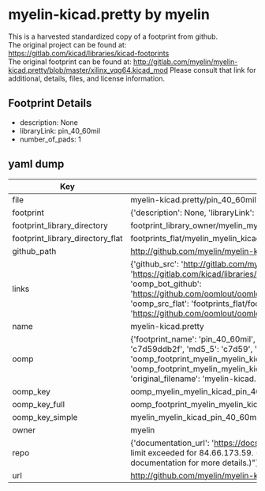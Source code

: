 # myelin-kicad.pretty by myelin  
This is a harvested standardized copy of a footprint from github.  
The original project can be found at:  
https://gitlab.com/kicad/libraries/kicad-footprints  
The original footprint can be found at:
http://gitlab.com/myelin/myelin-kicad.pretty/blob/master/xilinx_vqg64.kicad_mod
Please consult that link for additional, details, files, and license information.  
## Footprint Details
* description: None  
* libraryLink: pin_40_60mil  
* number_of_pads: 1  
## yaml dump  
| Key | Value |  
| --- | --- |  
| file | myelin-kicad.pretty/pin_40_60mil.kicad_mod |  
| footprint | {'description': None, 'libraryLink': 'pin_40_60mil', 'number_of_pads': 1} |  
| footprint_library_directory | footprint_library_owner/myelin_myelin-kicad.pretty |  
| footprint_library_directory_flat | footprints_flat/myelin_myelin_kicad_pin_40_60mil/working |  
| github_path | http://github.com/myelin/myelin-kicad.pretty/blob/master/pin_40_60mil.kicad_mod |  
| links | {'github_src': 'http://gitlab.com/myelin/myelin-kicad.pretty/blob/master/xilinx_vqg64.kicad_mod', 'github_src_repo': 'https://gitlab.com/kicad/libraries/kicad-footprints', 'oomp_bot': 'footprints/myelin_myelin_kicad_pin_40_60mil/working', 'oomp_bot_github': 'https://github.com/oomlout/oomlout_oomp_footprint_bot/tree/main/footprints/myelin_myelin_kicad_pin_40_60mil/working', 'oomp_src_flat': 'footprints_flat/footprints_flat/myelin_myelin_kicad_pin_40_60mil/working', 'oomp_src_flat_github': 'https://github.com/oomlout/oomlout_oomp_footprint_src/tree/main/footprints_flat/myelin_myelin_kicad_pin_40_60mil/working'} |  
| name | myelin-kicad.pretty |  
| oomp | {'footprint_name': 'pin_40_60mil', 'library_name': 'myelin_kicad', 'md5': 'c7d59ddb2fbda3f6ca2a90ed93a85a2f', 'md5_10': 'c7d59ddb2f', 'md5_5': 'c7d59', 'md5_6': 'c7d59d', 'oomp_key': 'oomp_myelin_myelin_kicad_pin_40_60mil', 'oomp_key_extra': 'oomp_footprint_myelin_myelin_kicad_pin_40_60mil', 'oomp_key_full': 'oomp_footprint_myelin_myelin_kicad_pin_40_60mil_c7d59d', 'oomp_key_simple': 'myelin_myelin_kicad_pin_40_60mil', 'original_filename': 'myelin-kicad.pretty/pin_40_60mil.kicad_mod', 'owner_name': 'myelin'} |  
| oomp_key | oomp_myelin_myelin_kicad_pin_40_60mil |  
| oomp_key_full | oomp_footprint_myelin_myelin_kicad_pin_40_60mil |  
| oomp_key_simple | myelin_myelin_kicad_pin_40_60mil |  
| owner | myelin |  
| repo | {'documentation_url': 'https://docs.github.com/rest/overview/resources-in-the-rest-api#rate-limiting', 'message': "API rate limit exceeded for 84.66.173.59. (But here's the good news: Authenticated requests get a higher rate limit. Check out the documentation for more details.)"} |  
| url | http://github.com/myelin/myelin-kicad.pretty |  

